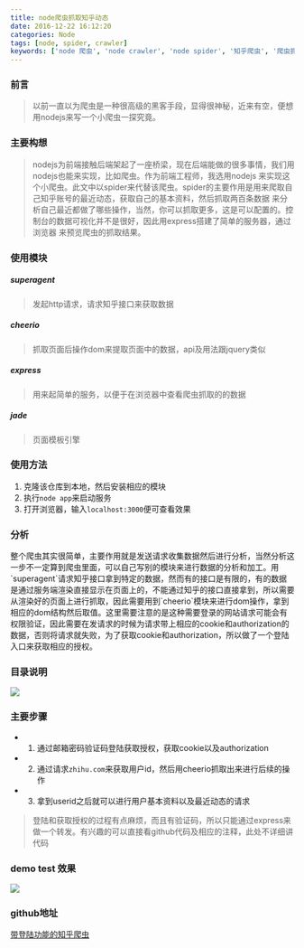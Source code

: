 ```yaml
---
title: node爬虫抓取知乎动态
date: 2016-12-22 16:12:20
categories: Node
tags: [node, spider, crawler]
keywords: ['node 爬虫', 'node crawler', 'node spider', '知乎爬虫', '爬虫抓取知乎用户数据', '用nodejs写爬虫']
---
```


### 前言
> 以前一直以为爬虫是一种很高级的黑客手段，显得很神秘，近来有空，便想用nodejs来写一个小爬虫一探究竟。


<!--more-->

### 主要构想
> nodejs为前端接触后端架起了一座桥梁，现在后端能做的很多事情，我们用nodejs也能来实现，比如爬虫。作为前端工程师，我选用nodejs
  来实现这个小爬虫。此文中以spider来代替该爬虫。spider的主要作用是用来爬取自己知乎账号的最近动态，获取自己的基本资料，然后抓取两百条数据
  来分析自己最近都做了哪些操作，当然，你可以抓取更多，这是可以配置的。控制台的数据可视化并不是很好，因此用express搭建了简单的服务器，通过浏览器
  来预览爬虫的抓取结果。

### 使用模块

##### superagent

> 发起http请求，请求知乎接口来获取数据

##### cheerio

> 抓取页面后操作dom来提取页面中的数据，api及用法跟jquery类似

##### express

> 用来起简单的服务，以便于在浏览器中查看爬虫抓取的的数据

##### jade

> 页面模板引擎

### 使用方法
1. 克隆该仓库到本地，然后安装相应的模块
2. 执行`node app`来启动服务
3. 打开浏览器，输入`localhost:3000`便可查看效果

### 分析
<p>
  整个爬虫其实很简单，主要作用就是发送请求收集数据然后进行分析，当然分析这一步不一定算到爬虫里面，可以自己写别的模块来进行数据的分析和加工。用`superagent`请求知乎接口拿到特定的数据，然而有的接口是有限的，有的数据是通过服务端渲染直接显示在页面上的，不能通过知乎的接口直接拿到，所以需要从渲染好的页面上进行抓取，因此需要用到`cheerio`模块来进行dom操作，拿到相应的dom结构然后取值。这里需要注意的是这种需要登录的网站请求可能会有权限验证，因此需要在发请求的时候为请求带上相应的cookie和authorization的数据，否则将请求就失败，为了获取cookie和authorization，所以做了一个登陆入口来获取相应的授权。
</p>

### 目录说明
![](http://7xt6mo.com1.z0.glb.clouddn.com/1482825152%281%29.jpg)

### 主要步骤
* 1. 通过邮箱密码验证码登陆获取授权，获取cookie以及authorization
* 2. 通过请求`zhihu.com`来获取用户id，然后用cheerio抓取出来进行后续的操作
* 3. 拿到userid之后就可以进行用户基本资料以及最近动态的请求

> 登陆和获取授权的过程有点麻烦，而且有验证码，所以只能通过express来做一个转发。有兴趣的可以直接看github代码及相应的注释，此处不详细讲代码


### demo test 效果
![](http://7xt6mo.com1.z0.glb.clouddn.com/L$R01XSEN%7D1TMRZM%28V98~XI.png)

### github地址
[带登陆功能的知乎爬虫](https://github.com/TianTang-TT/Spider)